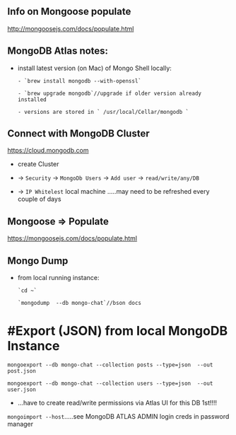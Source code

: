 ## Info on Mongoose populate

http://mongoosejs.com/docs/populate.html

## MongoDB Atlas notes:

- install latest version (on Mac) of Mongo Shell locally:

      - `brew install mongodb --with-openssl`

      - `brew upgrade mongodb`//upgrade if older version already installed

      - versions are stored in ` /usr/local/Cellar/mongodb `

## Connect with MongoDB Cluster

https://cloud.mongodb.com

- create Cluster

- -> `Security` -> `MongoDb Users` -> `Add user` -> `read/write/any/DB`

- -> `IP Whitelest` local machine .....may need to be refreshed every couple of days

## Mongoose => Populate

https://mongoosejs.com/docs/populate.html

## Mongo Dump

- from local running instance:

      `cd ~`

      `mongodump  --db mongo-chat`//bson docs


# #Export (JSON) from local MongoDB Instance


`mongoexport --db mongo-chat --collection posts --type=json  --out post.json`

`mongoexport --db mongo-chat --collection users --type=json  --out user.json`

- ...have to create read/write permissions via Atlas UI for this DB 1st!!!!

`mongoimport --host`.....see MongoDB ATLAS ADMIN login creds in password manager

